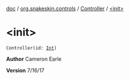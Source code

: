 [doc](../../index.md) / [org.snakeskin.controls](../index.md) / [Controller](index.md) / [&lt;init&gt;](./-init-.md)

# &lt;init&gt;

`Controller(id: `[`Int`](https://kotlinlang.org/api/latest/jvm/stdlib/kotlin/-int/index.html)`)`

**Author**
Cameron Earle

**Version**
7/16/17

